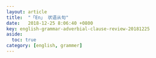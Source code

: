 ```yaml
---
layout: article
title:  "「En」 状语从句"
date:   2018-12-25 8:06:40 +0800
key: english-grammar-adverbial-clause-review-20181225
aside:
  toc: true
category: [english, grammer]
---
```

